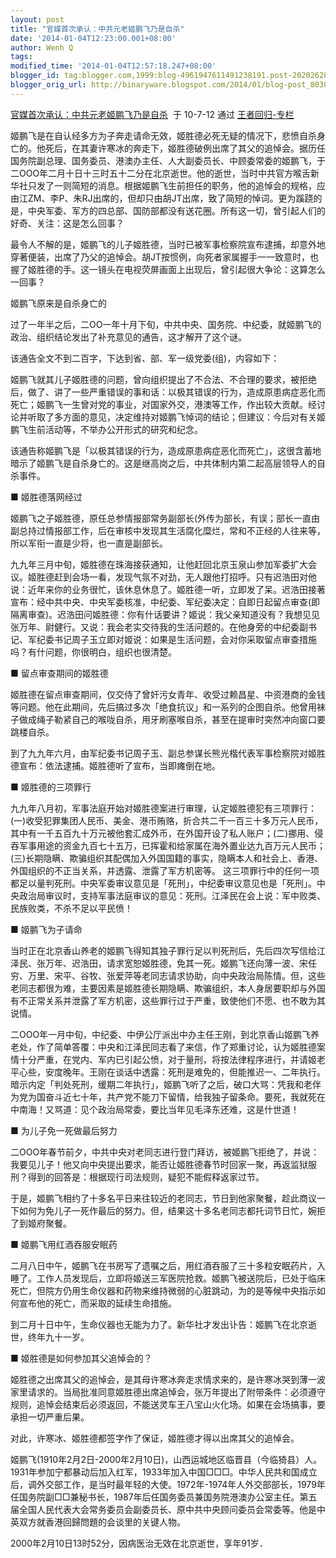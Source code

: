 ```yaml
---
layout: post
title: "官媒首次承认：中共元老姬鹏飞乃是自杀"
date: '2014-01-04T12:23:00.001+08:00'
author: Wenh Q
tags:
modified_time: '2014-01-04T12:57:18.247+08:00'
blogger_id: tag:blogger.com,1999:blog-4961947611491238191.post-2020262883406099841
blogger_orig_url: http://binaryware.blogspot.com/2014/01/blog-post_8038.html
---
```

[官媒首次承认：中共元老姬鹏飞乃是自杀](http://blog.china.com/u/060604/863/201007/6651564.html)  于
10-7-12 通过 [王者回归-专栏](http://blog.china.com/u/060604/863/)

姬鹏飞是在自认经多方为子奔走请命无效，姬胜德必死无疑的情况下，悲愤自杀身亡的。他死后，在其妻许寒冰的奔走下，姬胜德破例出席了其父的追悼会。据历任国务院副总理、国务委员、港澳办主任、人大副委员长、中顾委常委的姬鹏飞，于二OOO年二月十日十三时五十二分在北京逝世。他的逝世，当时中共官方喉舌新华社只发了一则简短的消息。根据姬鹏飞生前担任的职务，他的追悼会的规格，应由江ZM、李P、朱RJ出席的，但却只由胡JT出席，致了简短的悼词。更为蹊跷的是，中央军委、军方的四总部、国防部都没有送花圈。所有这一切，曾引起人们的好奇、关注：这是怎么回事？

最令人不解的是，姬鹏飞的儿子姬胜德，当时已被军事检察院宣布逮捕，却意外地穿著便装，出席了乃父的追悼会。胡JT按惯例，向死者家属握手一一致意时，也握了姬胜德的手。这一镜头在电视荧屏画面上出现后，曾引起很大争论：这算怎么一回事？

姬鹏飞原来是自杀身亡的

过了一年半之后，二OO一年十月下旬，中共中央、国务院、中纪委，就姬鹏飞的政治、组织结论发出了补充意见的通告，这才解开了这个谜。

该通告全文不到二百字，下达到省、部、军一级党委(组)，内容如下：

姬鹏飞就其儿子姬胜德的问题，曾向组织提出了不合法、不合理的要求，被拒绝后，做了、讲了一些严重错误的事和话：以极其错误的行为，造成原患病症恶化而死亡；姬鹏飞一生曾对党的事业，对国家外交，港澳等工作，作出较大贡献。经讨论并听取了多方面的意见，决定维持对姬鹏飞悼词的结论；但建议：今后对有关姬鹏飞生前活动等，不举办公开形式的研究和纪念。

该通告称姬鹏飞是「以极其错误的行为，造成原患病症恶化而死亡」，这很含蓄地暗示了姬鹏飞是自杀身亡的。这是继高岗之后，中共体制内第二起高层领导人的自杀事件。

■ 姬胜德落网经过

姬鹏飞之子姬胜德，原任总参情报部常务副部长(外传为部长，有误；部长一直由副总持过情报部工作，后在审核中发现其生活腐化糜烂，常和不正经的人往来等，所以军衔一直是少将，也一直是副部长。

九九年三月中旬，姬胜德在珠海接获通知，让他赶回北京玉泉山参加军委扩大会议。姬胜德赶到会场一看，发现气氛不对劲，无人跟他打招呼。只有迟浩田对他说：近年来你的业务很忙，该休息休息了。姬胜德一听，立即发了呆。迟浩田接著宣布：经中共中央、中央军委核准，中纪委、军纪委决定：自即日起留点审查(即隔离审查)。迟浩田问姬胜德：你有什话要讲？姬说：我父亲知道没有？我想见见张万年、尉健行。又说：我会老实交待我的生活问题的。在他身旁的中纪委副书记、军纪委书记周子玉立即对姬说：如果是生活问题，会对你采取留点审查措施吗？有什问题，你很明白，组织也很清楚。

■ 留点审查期间的姬胜德


姬胜德在留点审查期间，仅交侍了曾奸污女青年、收受过赖昌星、中资港商的金钱等问题。他在此期间，先后搞过多次「绝食抗议」和一系列的企图自杀。他曾用袜子做成绳子勒紧自己的喉咙自杀，用牙刷塞喉自杀，甚至在提审时突然冲向窗口要跳楼自杀。

到了九九年六月，由军纪委书记周子玉、副总参谋长熊光楷代表军事检察院对姬胜德宣布：依法逮捕。姬胜德听了宣布，当即瘫倒在地。

■ 姬胜德的三项罪行

九九年八月初，军事法庭开始对姬胜德案进行审理，认定姬胜德犯有三项罪行：(一)收受犯罪集团人民币、美金、港币贿赂，折合共二千一百三十多万元人民币，其中有一千五百九十万元被他套汇成外币，在外国开设了私人账户；(二)挪用、侵吞军事用途的资金九百七十五万，已挥霍和给家属在海外置业达九百万元人民币；(三)长期隐瞒、欺骗组织其配偶加入外国国籍的事实，隐瞒本人和社会上、香港、外国组织的不正当关系，并透露、泄露了军方机密等。
这三项罪行中的任何一项都足以量判死刑。中央军委审议意见是「死刑」，中纪委审议意见也是「死刑」。中央政治局审议时，支持军事法庭审议的意见：死刑。江泽民在会上说：军中败类、民族败类，不杀不足以平民愤！

■ 姬鹏飞为子请命

当时正在北京香山养老的姬鹏飞得知其独子罪行足以判死刑后，先后四次写信给江泽民、张万年、迟浩田，请求宽恕姬胜德，免其一死。姬鹏飞还向薄一波、宋任穷、万里、宋平、谷牧、张爱萍等老同志请求协助，向中央政治局陈情。但，这些老同志都很为难，主要因素是姬胜德长期隐瞒、欺骗组织，本人身居要职却与外国有不正常关系并泄露了军方机密，这些罪行过于严重，致使他们不愿、也不敢为其说情。

二OOO年一月中旬，中纪委、中伊公厅派出中办主任王刚，到北京香山姬鹏飞养老处，作了简单答覆：中央和江泽民同志看了来信，作了郑重讨论，认为姬胜德案情十分严重，在党内、军内已引起公愤，对于量刑，将按法律程序进行，并请姬老平心些，安度晚年。王刚在谈话中透露：死刑是难免的，但能推迟一、二年执行。暗示内定「判处死刑，缓期二年执行」，姬鹏飞听了之后，破口大骂：凭我和老伴为党为国奋斗近七十年，共产党不能刀下留情，给我独子留条命。要死，我就死在中南海！又骂道：见个政治局常委，要比当年见毛泽东还难，这是什世道！

■ 为儿子免一死做最后努力

二OOO年春节前夕，中共中央对老同志进行登门拜访，被姬鹏飞拒绝了，并说：我要见儿子！他又向中央提出要求，能否让姬胜德春节时回家一聚，再返监狱服刑？得到的回答是：根据现行司法规则，疑犯不能假释返家过节。

于是，姬鹏飞相约了十多名平日来往较近的老同志，节日到他家聚餐，趁此商议一下如何为免儿子一死作最后的努力。但，结果这十多名老同志都托词节日忙，婉拒了到姬府聚餐。

■ 姬鹏飞用红酒吞服安眠药

二月八日中午，姬鹏飞在书房写了遗嘱之后，用红酒吞服了三十多粒安眠药片，入睡了。工作人员发现后，立即将姬送三军医院抢救。姬鹏飞被送院后，已处于临床死亡，但院方仍用生命仪器和药物来维持微弱的心脏跳动，为的是等候中央指示如何宣布他的死亡，而采取的延续生命措施。

到二月十日中午，生命仪器也无能为力了。新华社才发出讣告：姬鹏飞在北京逝世，终年九十一岁。

■ 姬胜德是如何参加其父追悼会的？

姬胜德之出席其父的追悼会，是其母许寒冰奔走求情求来的，是许寒冰哭到薄一波家里请求的。当局批准同意姬胜德出席追悼会，张万年提出了附带条件：必须遵守规则，追悼会结束后必须返回，不能送灵车王八宝山火化场。如果在会场搞事，要承担一切严重后果。

对此，许寒冰、姬胜德都签字作了保证，姬胜德才得以出席其父的追悼会。

姬鹏飞(1910年2月2日-2000年2月10日)，山西运城地区临晋县（今临猗县）人。1931年参加宁都暴动后加入红军，1933年加入中国□□□。中华人民共和国成立后，调外交部工作，是当时最年轻的大使。1972年-1974年人外交部部长，1979年任国务院副□□兼秘书长，1987年后任国务委员兼国务院港澳办公室主任。第五届全国人民代表大会常务委员会副委员长、原中共中央顾问委员会常委等。他是中英双方就香港回歸問題的会谈里的关键人物。

2000年2月10日13时52分，因病医治无效在北京逝世，享年91岁．
